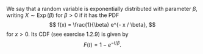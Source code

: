 We say that a random variable is exponentially distributed with parameter $\beta$, writing $X \sim \operatorname{Exp}(\beta)$ for $\beta > 0$ if it has the PDF
$$
f(x) = \frac{1}{\beta} e^{- x / \beta},
$$
for $x > 0$. Its CDF (see exercise 1.2.9) is given by
$$
F(t) = 1 - e^{-t / \beta}.
$$